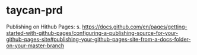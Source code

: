 # taycan-prd

Publishing on Hithub Pages: s.
https://docs.github.com/en/pages/getting-started-with-github-pages/configuring-a-publishing-source-for-your-github-pages-site#publishing-your-github-pages-site-from-a-docs-folder-on-your-master-branch